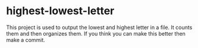 # highest-lowest-letter

This project is used to output the lowest and highest letter in a file. It counts them and then organizes them. If you think you can make this better then make a commit. 
